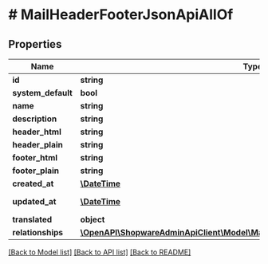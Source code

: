 # # MailHeaderFooterJsonApiAllOf

## Properties

Name | Type | Description | Notes
------------ | ------------- | ------------- | -------------
**id** | **string** |  | [optional]
**system_default** | **bool** |  | [optional]
**name** | **string** |  |
**description** | **string** |  | [optional]
**header_html** | **string** |  | [optional]
**header_plain** | **string** |  | [optional]
**footer_html** | **string** |  | [optional]
**footer_plain** | **string** |  | [optional]
**created_at** | [**\DateTime**](\DateTime.md) |  | [readonly]
**updated_at** | [**\DateTime**](\DateTime.md) |  | [optional] [readonly]
**translated** | **object** |  | [optional]
**relationships** | [**\OpenAPI\ShopwareAdminApiClient\Model\MailHeaderFooterJsonApiAllOfRelationships**](MailHeaderFooterJsonApiAllOfRelationships.md) |  | [optional]

[[Back to Model list]](../../README.md#models) [[Back to API list]](../../README.md#endpoints) [[Back to README]](../../README.md)
